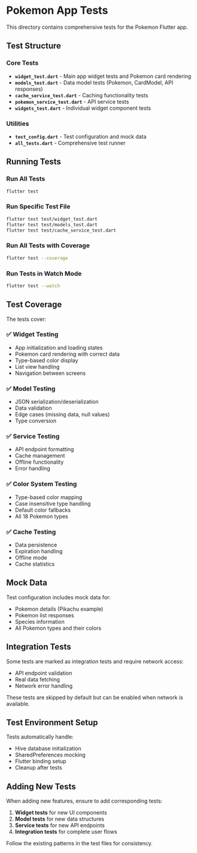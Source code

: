 # Pokemon App Tests

This directory contains comprehensive tests for the Pokemon Flutter app.

## Test Structure

### Core Tests
- **`widget_test.dart`** - Main app widget tests and Pokemon card rendering
- **`models_test.dart`** - Data model tests (Pokemon, CardModel, API responses)
- **`cache_service_test.dart`** - Caching functionality tests
- **`pokemon_service_test.dart`** - API service tests
- **`widgets_test.dart`** - Individual widget component tests

### Utilities
- **`test_config.dart`** - Test configuration and mock data
- **`all_tests.dart`** - Comprehensive test runner

## Running Tests

### Run All Tests
```bash
flutter test
```

### Run Specific Test File
```bash
flutter test test/widget_test.dart
flutter test test/models_test.dart
flutter test test/cache_service_test.dart
```

### Run All Tests with Coverage
```bash
flutter test --coverage
```

### Run Tests in Watch Mode
```bash
flutter test --watch
```

## Test Coverage

The tests cover:

### ✅ Widget Testing
- App initialization and loading states
- Pokemon card rendering with correct data
- Type-based color display
- List view handling
- Navigation between screens

### ✅ Model Testing
- JSON serialization/deserialization
- Data validation
- Edge cases (missing data, null values)
- Type conversion

### ✅ Service Testing
- API endpoint formatting
- Cache management
- Offline functionality
- Error handling

### ✅ Color System Testing
- Type-based color mapping
- Case insensitive type handling
- Default color fallbacks
- All 18 Pokemon types

### ✅ Cache Testing
- Data persistence
- Expiration handling
- Offline mode
- Cache statistics

## Mock Data

Test configuration includes mock data for:
- Pokemon details (Pikachu example)
- Pokemon list responses
- Species information
- All Pokemon types and their colors

## Integration Tests

Some tests are marked as integration tests and require network access:
- API endpoint validation
- Real data fetching
- Network error handling

These tests are skipped by default but can be enabled when network is available.

## Test Environment Setup

Tests automatically handle:
- Hive database initialization
- SharedPreferences mocking
- Flutter binding setup
- Cleanup after tests

## Adding New Tests

When adding new features, ensure to add corresponding tests:

1. **Widget tests** for new UI components
2. **Model tests** for new data structures
3. **Service tests** for new API endpoints
4. **Integration tests** for complete user flows

Follow the existing patterns in the test files for consistency.